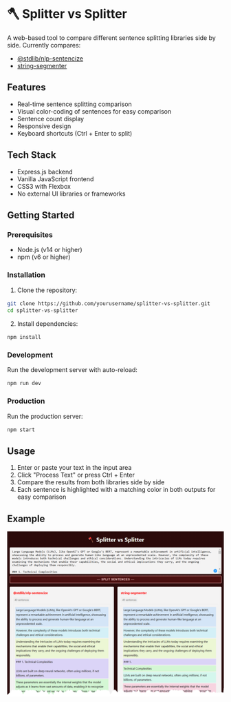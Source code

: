 # 🪓 Splitter vs Splitter

A web-based tool to compare different sentence splitting libraries side by side. Currently compares:
- [@stdlib/nlp-sentencize](https://www.npmjs.com/package/@stdlib/nlp-sentencize)
- [string-segmenter](https://www.npmjs.com/package/string-segmenter)

## Features
- Real-time sentence splitting comparison
- Visual color-coding of sentences for easy comparison
- Sentence count display
- Responsive design
- Keyboard shortcuts (Ctrl + Enter to split)

## Tech Stack
- Express.js backend
- Vanilla JavaScript frontend
- CSS3 with Flexbox
- No external UI libraries or frameworks

## Getting Started

### Prerequisites
- Node.js (v14 or higher)
- npm (v6 or higher)

### Installation
1. Clone the repository:
```bash
git clone https://github.com/yourusername/splitter-vs-splitter.git
cd splitter-vs-splitter
```

2. Install dependencies:
```bash
npm install
```

### Development
Run the development server with auto-reload:
```bash
npm run dev
```

### Production
Run the production server:
```bash
npm start
```

## Usage
1. Enter or paste your text in the input area
2. Click "Process Text" or press Ctrl + Enter
3. Compare the results from both libraries side by side
4. Each sentence is highlighted with a matching color in both outputs for easy comparison

## Example
![Example](./docs/example.png)